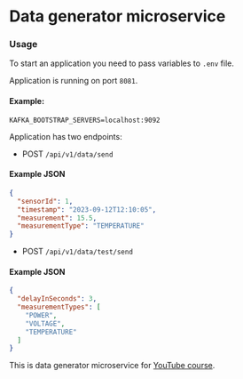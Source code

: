 # Data generator microservice

### Usage

To start an application you need to pass variables to `.env` file.

Application is running on port `8081`.

#### Example:
```agsl
KAFKA_BOOTSTRAP_SERVERS=localhost:9092
```

Application has two endpoints:
* POST `/api/v1/data/send`
#### Example JSON
```json
{
  "sensorId": 1,
  "timestamp": "2023-09-12T12:10:05",
  "measurement": 15.5,
  "measurementType": "TEMPERATURE"
}
```

* POST `/api/v1/data/test/send`
#### Example JSON
```json
{
  "delayInSeconds": 3,
  "measurementTypes": [
    "POWER",
    "VOLTAGE",
    "TEMPERATURE"
  ]
}
```

This is data generator microservice for [YouTube course](https://www.youtube.com/playlist?list=PL3Ur78l82EFBhKojbSO26BVqQ7n4AthHC).
